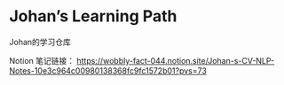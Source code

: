 # Johan’s Learning Path #

Johan的学习仓库

Notion 笔记链接：
https://wobbly-fact-044.notion.site/Johan-s-CV-NLP-Notes-10e3c964c00980138368fc9fc1572b01?pvs=73
